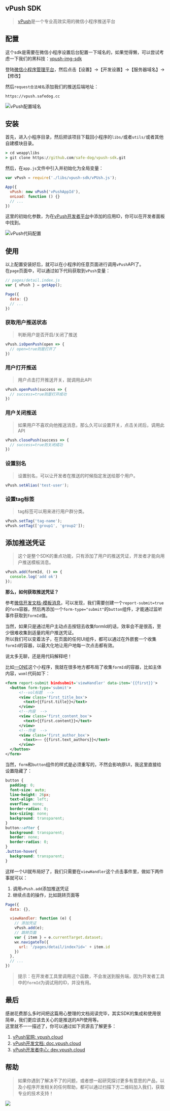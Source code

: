 ## vPush SDK

> [vPush](https://vpush.cloud)是一个专业高效实用的微信小程序推送平台


## 配置
这个sdk是需要在微信小程序设置后台配置一下域名的，如果觉得懒，可以尝试考虑一下我们的黑科技：[vpush-img-sdk]()


登陆[微信小程序管理平台](https://mp.weixin.qq.com)，然后点击【设置】->【开发设置】->【服务器域名】->【修改】

然后`request合法域名`添加我们的推送后端地址：

```https://vpush.safedog.cc```

![vPush配置域名](https://i.loli.net/2018/07/12/5b47385630abf.png)

## 安装
首先，进入小程序目录，然后把该项目下载回小程序的`libs/`或者`utils/`或者其他自建模块目录。

```cmd
> cd weapp\libs
> git clone https://github.com/safe-dog/vpush-sdk.git
```

然后，在`app.js`文件中引入并初始化为全局变量：

``` js
var vPush = require('./libs/vpush-sdk/vPUsh.js');

App({
  vPush: new vPush('vPushAppId'),
  onLoad: function () {}
  // ...
})
```

这里的初始化参数，为在[vPush开发者平台](https://dev.vpush.cloud)中添加的应用ID，你可以在开发者面板中找到。

![vPush代码配置](https://i.loli.net/2018/07/12/5b473d549d06f.png)

## 使用

以上配置安装好后，就可以在小程序的任意页面进行调用`vPush`API了。    
在`page`页面中，可以通过如下代码获取到`vPush`变量：

``` js
// pages/detail.index.js
var { vPush } = getApp();

Page({
  data: {}
  // ...
})
```

### 获取用户推送状态
> 判断用户是否开启/关闭了推送

``` js
vPush.isOpenPush(open => {
  // open=true则是打开了
})
```

### 用户打开推送
> 用户点击打开推送开关，就调用此API

``` js
vPush.openPush(success => {
  // success=true则是打开成功
})
```

### 用户关闭推送
> 如果用户不喜欢向他推送消息，那么久可以设置开关，点击关闭后，调用此API

``` js
vPush.closePush(success => {
  // success=true则关闭成功
})
```

### 设置别名
> 设置别名，可以让开发者在推送的时候指定发送给那个用户。

``` js
vPush.setAlias('test-user');
```

### 设置tag标签
> tag标签可以用来进行用户群分类。

``` js
vPush.setTag('tag-name');
vPush.setTag(['group1', 'group2']);
```

## 添加推送凭证
> 这个是整个SDK的重点功能，只有添加了用户的推送凭证，开发者才能向用户推送模板消息。

``` js
vPush.add(formId, () => {
  console.log('add ok')
});
```

**那么，如何获取推送凭证？**

参考[微信开发文档-模板消息](https://developers.weixin.qq.com/miniprogram/dev/api/notice.html)，可以发现，我们需要创建一个`report-submit=true`的`form`容器，然后再添加一个`form-type="submit"`的`button`组件，才能通过监听事件获取到`formId`值。

当然，如果只是通过用户主动点击按钮去收集formId的话，效率会不是很高，至少很难收集到适量的用户推送凭证。    
所以我们可以变着法子，在页面的任何UI组件，都可以通过在外嵌套一个收集`formId`的容器，以最大化地让用户地每一次点击都有效。

说太多无聊，还是用代码解释吧！

比如[一ONE](https://github.com/safe-dog/one)这个小程序，我就在很多地方都布局了收集`formId`的容器，比如主体内容，`wxml`代码如下：

``` xml
<form report-submit bindsubmit='viewHandler' data-item='{{first}}'>
  <button form-type='submit'>
      <!--vol标题  -->
      <view class='first_title_box'>
        <text>{{first.title}}</text>
      </view>
      <!--内容  -->
      <view class='first_content_box'>
        <text>{{first.content}}</text>
      </view>
      <!--作者  -->
      <view class='first_author_box'>
        <text>—— {{first.text_authors}}</text>
      </view>
  </button>
</form>
```
当然，`form`和`button`组件的样式是必须重写的，不然会影响原UI，我这里直接给设置隐藏了：

``` css
button {
  padding: 0;
  font-size: auto;
  line-height: 26px;
  text-align: left;
  overflow: none;
  border-radius: 0;
  box-sizing: none;
  background: transparent;
}
button::after {
  background: transparent;
  border: none;
  border-radius: 0;
}
.button-hover{
  background: transparent;
}
```
这样一个UI就布局好了，我们只需要在`viewHandler`这个点击事件里，做如下两件事就可以：
1. 调用`vPush.add`添加推送凭证
2. 继续点击的操作，比如跳转页面等

``` js
Page({
  data: {},

  viewHandler: function (e) {
    // 添加凭证
    vPush.add(e);
    // 跳转页面
    var { item } = e.currentTarget.dataset;
    wx.navigateTo({
      url: '/pages/detail/index?id=' + item.id
    })
  },
  // ...
})
```

> 提示：在开发者工具里调用这个函数，不会发送到服务端，因为开发者工具中的`formId`为调试用的ID，并没有用。


## 最后
感谢花费那么多时间把这篇用心整理的文档阅读完毕，其实SDK的集成和使用很简单，我们更应该去关心的是推送的API使用等。    
这里就不一一描述了，你可以通过如下资源去了解更多：

1. [vPush官网: vpush.cloud](https://vpush.cloud)
2. [vPush开发文档: doc.vpush.cloud](https://doc.vpush.cloud)
3. [vPush开发者中心: dev.vpush.cloud](https://dev.vpush.cloud)


## 帮助
> 如果你遇到了解决不了的问题，或者想一起研究探讨更多有意思的产品，以及小程序开发相关的任何帮助，都可以通过扫描下方二维码加入我们，获取专业的技术支持！

![](https://vpush.cloud/static/qr.png)